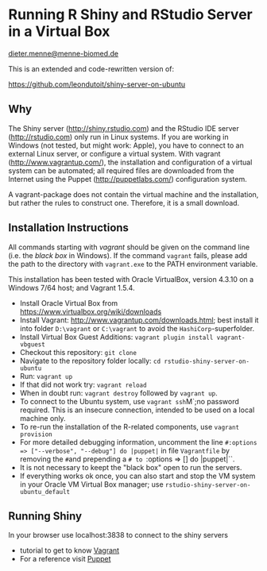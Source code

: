 Running R Shiny and RStudio Server in a Virtual Box
===================================================
dieter.menne@menne-biomed.de

This is an extended and code-rewritten version of: 

https://github.com/leondutoit/shiny-server-on-ubuntu


Why
---

The Shiny server (http://shiny.rstudio.com) and the RStudio IDE server (http://rstudio.com) only run in Linux systems. If you are working in Windows (not tested, but might work: Apple), you have to connect to an external Linux server, or configure a virtual system.
With vagrant (http://www.vagrantup.com/), the installation and configuration of a virtual system can be automated; all required files are downloaded from the Internet using the Puppet (http://puppetlabs.com/) configuration system.

A vagrant-package does not contain the virtual machine and the installation, but rather the rules to construct one. Therefore, it is a small download.


Installation Instructions
------------

All commands starting with _vagrant_ should be given on the command line (i.e. the _black box_ in Windows).  If the command `vagrant` fails, please add the path to the directory with `vagrant.exe` to the  PATH environment variable.

This installation has been tested with Oracle VirtualBox, version 4.3.10 on a Windows 7/64 host; and Vagrant 1.5.4.

* Install Oracle Virtual Box from https://www.virtualbox.org/wiki/downloads  
* Install Vagrant: http://www.vagrantup.com/downloads.html; best install it into folder `D:\vagrant` or `C:\vagrant` to avoid the `HashiCorp`-superfolder. 
* Install Virtual Box Guest Additions: `vagrant plugin install vagrant-vbguest`
* Checkout this repository: `git clone `
* Navigate to the repository folder locally: `cd rstudio-shiny-server-on-ubuntu`
* Run: `vagrant up`
* If that did not work try: `vagrant reload` 
* When in doubt run: `vagrant destroy` followed by  `vagrant up`.
* To connect to the Ubuntu system, use `vagrant ssh`M`;no password required. This is an insecure connection,
intended to be used on a local machine only.
* To re-run the installation of the R-related components, use `vagrant provision`
* For more detailed debugging information, uncomment the line  `#:options => ["--verbose", "--debug"] do |puppet|` 
in file `Vagrantfile` by removing the `#`and prepending a `# to `:options => [] do |puppet|``.
* It is not necessary to keept the "black box" open to run the servers.
* If everything works ok once, you can also start and stop the 
VM system in your Oracle VM Virtual Box manager; use `rstudio-shiny-server-on-ubuntu_default`

Running Shiny 
-------------

In your browser use localhost:3838 to connect to the shiny servers


- tutorial to get to know [Vagrant](http://docs.vagrantup.com/v1/docs/getting-started/index.html)
- For a reference visit [Puppet](https://puppetlabs.com/)

